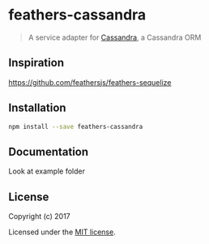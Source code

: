 # feathers-cassandra

> A service adapter for [Cassandra](https://github.com/masumsoft/express-cassandra), a Cassandra ORM

## Inspiration
https://github.com/feathersjs/feathers-sequelize

## Installation

```bash
npm install --save feathers-cassandra
```

## Documentation
Look at example folder

## License

Copyright (c) 2017

Licensed under the [MIT license](LICENSE).
